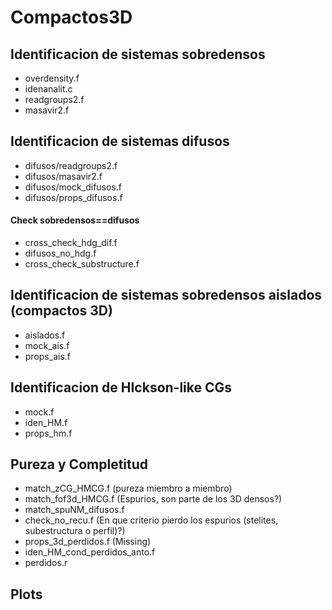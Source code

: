 # Compactos3D

## Identificacion de sistemas sobredensos
- overdensity.f
- idenanalit.c
- readgroups2.f
- masavir2.f


## Identificacion de sistemas difusos
- difusos/readgroups2.f
- difusos/masavir2.f
- difusos/mock_difusos.f
- difusos/props_difusos.f

#### Check sobredensos==difusos
- cross_check_hdg_dif.f
- difusos_no_hdg.f
- cross_check_substructure.f

## Identificacion de sistemas sobredensos aislados (compactos 3D)
- aislados.f
- mock_ais.f
- props_ais.f

## Identificacion de HIckson-like CGs
- mock.f
- iden_HM.f
- props_hm.f

## Pureza y Completitud
- match_zCG_HMCG.f (pureza miembro a miembro)
- match_fof3d_HMCG.f (Espurios, son parte de los 3D densos?)
- match_spuNM_difusos.f
- check_no_recu.f (En que criterio pierdo los espurios (stelites, subestructura o perfil)?)
- props_3d_perdidos.f (Missing)
- iden_HM_cond_perdidos_anto.f
- perdidos.r


## Plots
